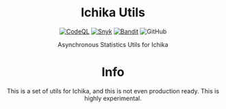<div align=center>

# Ichika Utils

[![CodeQL](https://github.com/No767/Ichika-Utils/actions/workflows/codeql.yml/badge.svg)](https://github.com/No767/Ichika-Utils/actions/workflows/codeql.yml) [![Snyk](https://github.com/No767/Ichika-Utils/actions/workflows/snyk.yml/badge.svg)](https://github.com/No767/Ichika-Utils/actions/workflows/snyk.yml) [![Bandit](https://github.com/No767/Ichika-Utils/actions/workflows/bandit.yml/badge.svg)](https://github.com/No767/Ichika-Utils/actions/workflows/bandit.yml) ![GitHub](https://img.shields.io/github/license/No767/Ichika-Utils?label=License&logo=github)

Asynchronous Statistics Utils for Ichika

# Info

This is a set of utils for Ichika, and this is not even production ready. This is highly experimental.